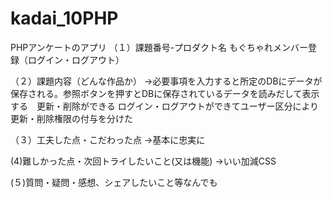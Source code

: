 # kadai_10PHP
PHPアンケートのアプリ
（１）課題番号-プロダクト名 もぐちゃれメンバー登録（ログイン・ログアウト）

（２）課題内容（どんな作品か） →必要事項を入力すると所定のDBにデータが保存される。参照ボタンを押すとDBに保存されているデータを読みだして表示する　更新・削除ができる
ログイン・ログアウトができてユーザー区分により更新・削除権限の付与を分けた

（３）工夫した点・こだわった点 →基本に忠実に

(4)難しかった点・次回トライしたいこと(又は機能) →いい加減CSS

(５)質問・疑問・感想、シェアしたいこと等なんでも
